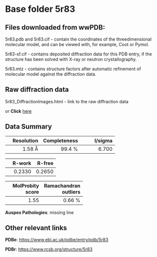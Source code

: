 # Base folder 5r83

## Files downloaded from wwPDB:

5r83.pdb and 5r83.cif - contain the coordinates of the threedimensional molecular model, and can be viewed with, for example, Coot or Pymol.

5r83-sf.cif - contains deposited diffraction data for this PDB entry, if the structure has been solved with X-ray or neutron crystallography.

5r83.mtz - contains structure factors after automatic refinement of molecular model against the diffraction data.

## Raw diffraction data

5r83_DiffractionImages.html - link to the raw diffraction data 

or **Click** [here](https://zenodo.org/record/3730610) 

## Data Summary
|   | Resolution | Completeness| I/sigma |
|---|-------------:|----------------:|--------------:|
|   |1.58 Å|99.4  %|<img width=50/>6.700|

|   | **R-work**| **R-free**   
|---|-------------:|----------------:|           
||  0.2330|  0.2650|

|   |**MolProbity<br>score**| **Ramachandran<br>outliers** 
|---|-------------:|----------------:|
||  1.55|  0.66 %|

**Auspex Pathologies**: missing line

 

## Other relevant links 
**PDBe**:  https://www.ebi.ac.uk/pdbe/entry/pdb/5r83
 
**PDBr**: https://www.rcsb.org/structure/5r83 

